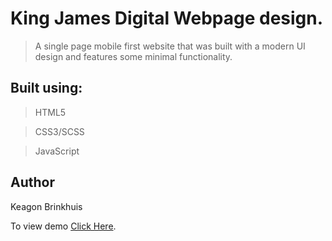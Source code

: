 # King James Digital Webpage design.

> A single page mobile first website that was built with a modern UI design and features some minimal functionality.

## Built using:

> HTML5

> CSS3/SCSS

> JavaScript

## Author

Keagon Brinkhuis

To view demo [Click Here](https://keagon98.github.io/King-J-Front-End-Test.io/).
